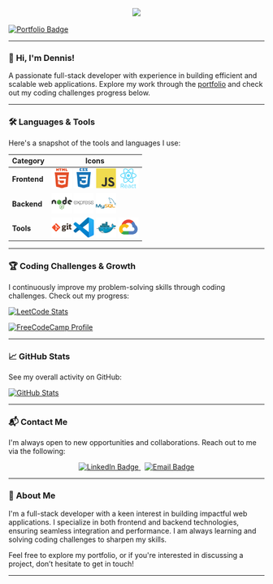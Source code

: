 <p align="center">
  <img src="https://komarev.com/ghpvc/?username=DLittlefield81" />
</p>

<a href="https://offworldportal.ca/">
  <img src="https://img.shields.io/badge/Portfolio-%23000000.svg?style=for-the-badge&logo=firefox&logoColor=#FF7139" alt="Portfolio Badge" />
</a>

---

### 👋 **Hi, I'm Dennis!**  
A passionate full-stack developer with experience in building efficient and scalable web applications. Explore my work through the [portfolio](https://offworld.ca/) and check out my coding challenges progress below.

---

### 🛠️ **Languages & Tools**
Here's a snapshot of the tools and languages I use:

| **Category**   | **Icons**                                                                                                     |
|-----------------|-------------------------------------------------------------------------------------------------------------|
| **Frontend**    | <img src="https://github.com/devicons/devicon/blob/master/icons/html5/html5-plain-wordmark.svg" title="HTML5" alt="HTML" width="40" height="40" /> <img src="https://github.com/devicons/devicon/blob/master/icons/css3/css3-plain-wordmark.svg" title="CSS3" alt="CSS" width="40" height="40" /> <img src="https://github.com/devicons/devicon/blob/master/icons/javascript/javascript-original.svg" title="JavaScript" alt="JavaScript" width="40" height="40" /> <img src="https://github.com/devicons/devicon/blob/master/icons/react/react-original-wordmark.svg" title="React" alt="React" width="40" height="40" /> |
| **Backend**     | <img src="https://github.com/devicons/devicon/blob/master/icons/nodejs/nodejs-original-wordmark.svg" title="NodeJS" alt="NodeJS" width="40" height="40" /> <img src="https://github.com/devicons/devicon/blob/master/icons/express/express-original-wordmark.svg" title="Express" alt="Express" width="40" height="40" /> <img src="https://github.com/devicons/devicon/blob/master/icons/mysql/mysql-original-wordmark.svg" title="MySQL" alt="MySQL" width="40" height="40" /> |
| **Tools**       | <img src="https://github.com/devicons/devicon/blob/master/icons/git/git-original-wordmark.svg" title="Git" alt="Git" width="40" height="40" /> <img src="https://github.com/devicons/devicon/blob/master/icons/vscode/vscode-original.svg" title="VS Code" alt="VS Code" width="40" height="40" /> <img src="https://github.com/devicons/devicon/blob/master/icons/docker/docker-original.svg" title="Docker" alt="Docker" width="40" height="40" /> <img src="https://github.com/devicons/devicon/blob/master/icons/googlecloud/googlecloud-original.svg" title="Google Cloud" alt="Google Cloud" width="40" height="40" /> |

---

### 🏆 **Coding Challenges & Growth**
I continuously improve my problem-solving skills through coding challenges. Check out my progress:

[![LeetCode Stats](https://leetcode-badge-sage.vercel.app/badge/DLittlefield81?theme=dark)](https://leetcode.com/u/DLittlefield81/)

<a href="https://www.freecodecamp.org/DLittlefield81" target="_blank">
  <img src="https://img.shields.io/badge/FreeCodeCamp-%230077B5.svg?style=for-the-badge&logo=freeCodeCamp&logoColor=white" alt="FreeCodeCamp Profile">
</a>

---

### 📈 **GitHub Stats**
See my overall activity on GitHub:

[![GitHub Stats](https://github-readme-stats.vercel.app/api?username=DLittlefield81&show_icons=true&theme=dark)](https://github.com/DLittlefield81)

---

### 📬 **Contact Me**
I'm always open to new opportunities and collaborations. Reach out to me via the following:

<div align="center">
  <a href="https://www.linkedin.com/in/dennislittlefield/">
    <img src="https://img.shields.io/badge/linkedin-%230077B5.svg?style=for-the-badge&logo=linkedin&logoColor=white" alt="LinkedIn Badge" />
  </a> &nbsp; 
  <a href="mailto:Littlefield.Dennis@outlook.com?subject=Message From GitHub Profile">
    <img src="https://img.shields.io/badge/Microsoft_Outlook-0078D4?style=for-the-badge&logo=microsoft-outlook&logoColor=white" alt="Email Badge" />
  </a>
</div>

---

### 📄 **About Me**
I'm a full-stack developer with a keen interest in building impactful web applications. I specialize in both frontend and backend technologies, ensuring seamless integration and performance. I am always learning and solving coding challenges to sharpen my skills.

Feel free to explore my portfolio, or if you're interested in discussing a project, don’t hesitate to get in touch!

---

